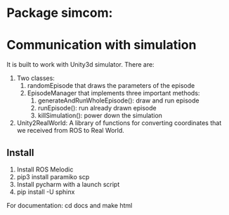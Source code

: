 # Package simcom: 
#         Communication with simulation

It is built to work with Unity3d simulator.
There are:
1. Two classes: 
    1. randomEpisode that draws the parameters of the episode
    2. EpisodeManager that implements three important methods:
        1. generateAndRunWholeEpisode(): draw and run episode
        2. runEpisode(): run already drawn episode
        3. killSimulation(): power down the simulation
1. Unity2RealWorld: A library of functions for converting coordinates that we received from ROS to Real World.

## Install

1. Install ROS Melodic
2. pip3 install paramiko scp
3. Install pycharm with a launch script
4. pip install -U sphinx 

For documentation: cd docs and make html
